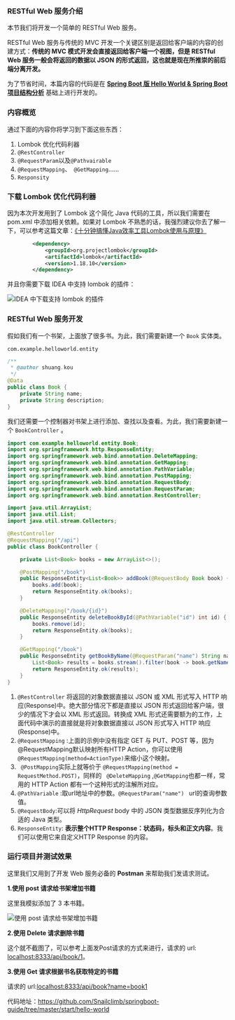###  RESTful Web 服务介绍

本节我们将开发一个简单的 RESTful Web 服务。

 RESTful Web 服务与传统的 MVC 开发一个关键区别是返回给客户端的内容的创建方式：**传统的 MVC 模式开发会直接返回给客户端一个视图，但是 RESTful Web 服务一般会将返回的数据以 JSON 的形式返回，这也就是现在所推崇的前后端分离开发。**

为了节省时间，本篇内容的代码是在 **[Spring Boot 版 Hello World & Spring Boot 项目结构分析](https://snailclimb.gitee.io/springboot-guide/#/./start/springboot-hello-world)** 基础上进行开发的。

### 内容概览

通过下面的内容你将学习到下面这些东西：

1. Lombok 优化代码利器
2. `@RestController` 
3. `@RequestParam`以及`@Pathvairable`
4. `@RequestMapping`、` @GetMapping`......
5. `Responsity`

### 下载 Lombok 优化代码利器

因为本次开发用到了 Lombok 这个简化 Java 代码的工具，所以我们需要在 pom.xml 中添加相关依赖。如果对 Lombok 不熟悉的话，我强烈建议你去了解一下，可以参考这篇文章：[《十分钟搞懂Java效率工具Lombok使用与原理》](https://mp.weixin.qq.com/s?__biz=Mzg2OTA0Njk0OA==&mid=2247485385&idx=2&sn=a7c3fb4485ffd8c019e5541e9b1580cd&chksm=cea24802f9d5c1144eee0da52cfc0cc5e8ee3590990de3bb642df4d4b2a8cd07f12dd54947b9&token=1381785723&lang=zh_CN#rd)

```xml
		<dependency>
			<groupId>org.projectlombok</groupId>
			<artifactId>lombok</artifactId>
			<version>1.18.10</version>
		</dependency>
```

并且你需要下载 IDEA 中支持 lombok 的插件：

![ IDEA 中下载支持 lombok 的插件](https://my-blog-to-use.oss-cn-beijing.aliyuncs.com/2019-7/lombok-idea.png)

### RESTful Web 服务开发

假如我们有一个书架，上面放了很多书。为此，我们需要新建一个 `Book` 实体类。

`com.example.helloworld.entity`

```java
/**
 * @author shuang.kou
 */
@Data
public class Book {
    private String name;
    private String description;
}
```

我们还需要一个控制器对书架上进行添加、查找以及查看。为此，我们需要新建一个 `BookController` 。

```java
import com.example.helloworld.entity.Book;
import org.springframework.http.ResponseEntity;
import org.springframework.web.bind.annotation.DeleteMapping;
import org.springframework.web.bind.annotation.GetMapping;
import org.springframework.web.bind.annotation.PathVariable;
import org.springframework.web.bind.annotation.PostMapping;
import org.springframework.web.bind.annotation.RequestBody;
import org.springframework.web.bind.annotation.RequestParam;
import org.springframework.web.bind.annotation.RestController;

import java.util.ArrayList;
import java.util.List;
import java.util.stream.Collectors;

@RestController
@RequestMapping("/api")
public class BookController {

    private List<Book> books = new ArrayList<>();

    @PostMapping("/book")
    public ResponseEntity<List<Book>> addBook(@RequestBody Book book) {
        books.add(book);
        return ResponseEntity.ok(books);
    }

    @DeleteMapping("/book/{id}")
    public ResponseEntity deleteBookById(@PathVariable("id") int id) {
        books.remove(id);
        return ResponseEntity.ok(books);
    }

    @GetMapping("/book")
    public ResponseEntity getBookByName(@RequestParam("name") String name) {
        List<Book> results = books.stream().filter(book -> book.getName().equals(name)).collect(Collectors.toList());
        return ResponseEntity.ok(results);
    }
}
```

1. `@RestController`  将返回的对象数据直接以 JSON 或 XML 形式写入 HTTP 响应(Response)中。绝大部分情况下都是直接以  JSON 形式返回给客户端，很少的情况下才会以 XML 形式返回。转换成 XML 形式还需要额为的工作，上面代码中演示的直接就是将对象数据直接以 JSON 形式写入 HTTP 响应(Response)中。
2. `@RequestMapping` :上面的示例中没有指定 GET 与 PUT、POST 等，因为@RequestMapping默认映射所有HTTP Action，你可以使用`@RequestMapping(method=ActionType)`来缩小这个映射。
3. ` @PostMapping`实际上就等价于 `@RequestMapping(method = RequestMethod.POST)`，同样的 ` @DeleteMapping` ,`@GetMapping`也都一样，常用的 HTTP Action 都有一个这种形式的注解所对应。
4. `@PathVariable` :取url地址中的参数。`@RequestParam("name") ` url的查询参数值。
5. `@RequestBody`:可以将 *HttpRequest* body 中的 JSON 类型数据反序列化为合适的 Java 类型。
6. `ResponseEntity`: **表示整个HTTP Response：状态码，标头和正文内容**。我们可以使用它来自定义HTTP Response 的内容。

### 运行项目并测试效果

这里我们又用到了开发 Web 服务必备的 **Postman** 来帮助我们发请求测试。

**1.使用 post 请求给书架增加书籍**

这里我模拟添加了 3 本书籍。

![使用 post 请求给书架增加书籍](https://my-blog-to-use.oss-cn-beijing.aliyuncs.com/2019-7/post-add-book.png)

**2.使用 Delete 请求删除书籍**

这个就不截图了，可以参考上面发Post请求的方式来进行，请求的 url: [localhost:8333/api/book/1](localhost:8333/api/book/1)。

**3.使用 Get 请求根据书名获取特定的书籍**

请求的 url:[localhost:8333/api/book?name=book1](localhost:8333/api/book?name=book1)



代码地址：https://github.com/Snailclimb/springboot-guide/tree/master/start/hello-world